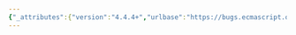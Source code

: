 ```yaml
---
{"_attributes":{"version":"4.4.4+","urlbase":"https://bugs.ecmascript.org/","maintainer":"dherman@mozilla.com"},"bug":{"bug_id":1333,"creation_ts":"2013-03-16 00:15:00 -0700","short_desc":"15.2.3.15: extraneous backslash","delta_ts":"2013-05-14 18:14:07 -0700","product":"Draft for 6th Edition","component":"editorial issue","version":"Rev 14: March 8, 2013 Draft","rep_platform":"All","op_sys":"All","bug_status":"RESOLVED","resolution":"FIXED","priority":"Normal","bug_severity":"minor","everconfirmed":true,"reporter":{"uid":"jmdyck","name":"Michael Dyck"},"assigned_to":{"uid":"allen","name":"Allen Wirfs-Brock"},"long_desc":[{"commentid":3475,"comment_count":0,"who":{"uid":"jmdyck","name":"Michael Dyck"},"bug_when":"2013-03-16 00:15:33 -0700","thetext":"In 15.2.3.15 \"Object.getOwnPropertyKeys ( O )\",\nstep 3 says:\n    Return keys\\.\n\nDelete the \"\\\"."},{"commentid":3772,"comment_count":1,"who":{"uid":"allen","name":"Allen Wirfs-Brock"},"bug_when":"2013-05-12 14:46:06 -0700","thetext":"fixed in rev15 editor's draft"},{"commentid":3980,"comment_count":2,"who":{"uid":"allen","name":"Allen Wirfs-Brock"},"bug_when":"2013-05-14 18:14:07 -0700","thetext":"resolved in rev 15, May 14, 2013 draft"}]}}
---
```

